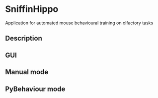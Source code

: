 # SniffinHippo
Application for automated mouse behavioural training on olfactory tasks




## Description



## GUI


## Manual mode




## PyBehaviour mode


